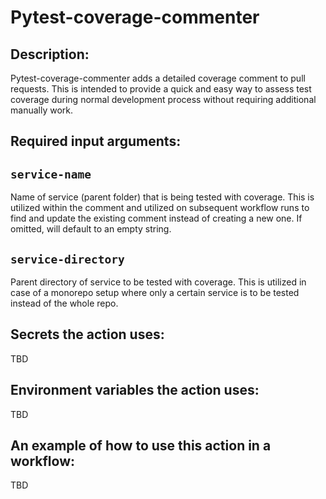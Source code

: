 # Pytest-coverage-commenter

## Description:

Pytest-coverage-commenter adds a detailed coverage comment to pull requests. This is intended to provide a quick and easy way to assess test coverage during normal development process without requiring additional manually work.

## Required input arguments:

## `service-name`

Name of service (parent folder) that is being tested with coverage. This is utilized within the comment and utilized on subsequent workflow runs to find and update the existing comment instead of creating a new one. If omitted, will default to an empty string.

## `service-directory`

Parent directory of service to be tested with coverage. This is utilized in case of a monorepo setup where only a certain service is to be tested instead of the whole repo.

## Secrets the action uses:

TBD

## Environment variables the action uses:

TBD

## An example of how to use this action in a workflow:

TBD